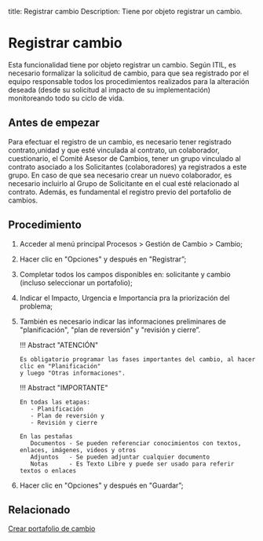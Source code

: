 title: Registrar cambio
Description: Tiene por objeto registrar un cambio. 
# Registrar cambio 

Esta funcionalidad tiene por objeto registrar un cambio. Según ITIL, es necesario formalizar la solicitud de cambio, para que sea registrado por el equipo responsable todos los procedimientos realizados para la alteración deseada (desde su solicitud al impacto de su implementación) monitoreando todo su ciclo de vida.

Antes de empezar
------------------

Para efectuar el registro de un cambio, es necesario tener registrado contrato,unidad y que  esté vinculada al contrato, un colaborador, cuestionario, el Comité Asesor de Cambios, tener un grupo vinculado al contrato asociado a los Solicitantes (colaboradores) ya registrados a este grupo. En caso de que sea necesario crear un nuevo colaborador, es necesario incluirlo al Grupo de Solicitante en el cual esté relacionado al contrato.
Además, es fundamental el registro previo del portafolio de cambios.

Procedimiento 
--------------

1.	Acceder al menú principal Procesos > Gestión de Cambio > Cambio;
2.	Hacer clic en "Opciones" y después en "Registrar”;
3.	Completar todos los campos disponibles en: solicitante y cambio (incluso seleccionar un portafolio);
4.  Indicar el Impacto, Urgencia e Importancia pra la priorización del problema;
5.	También es necesario indicar las informaciones preliminares de "planificación", "plan de reversión" y "revisión y cierre”.

    !!! Abstract "ATENCIÓN"
        
        Es obligatorio programar las fases importantes del cambio, al hacer clic en "Planificación" 
        y luego "Otras informaciones".
        
    !!! Abstract "IMPORTANTE"
        
        En todas las etapas:
           - Planificación
           - Plan de reversión y
           - Revisión y cierre
           
        En las pestañas
           Documentos - Se pueden referenciar conocimientos con textos, enlaces, imágenes, videos y otros
           Adjuntos   - Se pueden adjuntar cualquier documento
           Notas      - Es Texto Libre y puede ser usado para referir textos o enlaces

6.	Hacer clic en "Opciones" y después en "Guardar”;


Relacionado 
---------------

[Crear portafolio de cambio](/es-es/citsmart-platform-9/processes/change/configuration/change-portfolio.html)

<!-- !!! tip "About"

    <b>Product/Version:</b> CITSmart | 8.00 &nbsp;&nbsp;
    <b>Updated:</b>01/31/2019 – Larissa Lourenço

